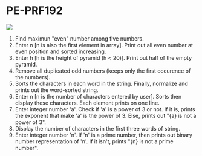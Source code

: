# PE-PRF192
![](/images/logo.jpg)
1. Find maximun "even" number among five numbers.
2. Enter n [n is also the first element in array]. Print out all even number at even position and sorted increasing.
3. Enter h [h is the height of pyramid (h < 20)]. Print out half of the empty pyramid.
4. Remove all duplicated odd numbers (keeps only the first occurence of the numbers).
5. Sorts the characters in each word in the string. Finally, normalize and prints out the word-sorted string.
6. Enter n [n is the number of characters entered by user]. Sorts then display these characters. Each element prints on one line.
7. Enter integer number 'a'. Check if 'a' is a power of 3 or not. If it is, prints the exponent that make 'a' is the power of 3. Else, prints out "{a} is not a power of 3".
8. Display the number of characters in the first three words of string.
9. Enter integer number 'n'. If 'n' is a prime number, then prints out binary number representation of 'n'. If it isn't, prints "{n} is not a prime number".
